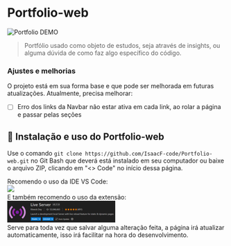# Portfolio-web

<img src="readme/portfolio gif.gif" alt="Portfolio DEMO">

> Portfólio usado como objeto de estudos, seja através de insights, ou alguma dúvida de como faz algo específico do código.

### Ajustes e melhorias

O projeto está em sua forma base e que pode ser melhorada em futuras atualizações. Atualmente, precisa melhorar:

- [ ] Erro dos links da Navbar não estar ativa em cada link, ao rolar a página e passar pelas seções

## 🚀 Instalação e uso do Portfolio-web

Use o comando ``` git clone https://github.com/IsaacF-code/Portfolio-web.git ``` no Git Bash que deverá está instalado em seu computador ou baixe o arquivo ZIP, clicando em "<> Code" no início dessa página.

Recomendo o uso da IDE VS Code:
<br>
<a href="https://code.visualstudio.com" title="Visual Studio Code" Alt="Logo do Visual Studio">
    <img src="https://skillicons.dev/icons?i=vscode"/> 
</a>
<br>
E também recomendo o uso da extensão:
<br>
<img src="readme/live-server.png">
<br>
Serve para toda vez que salvar alguma alteração feita, a página irá atualizar automaticamente, isso irá facilitar na hora do desenvolvimento.
